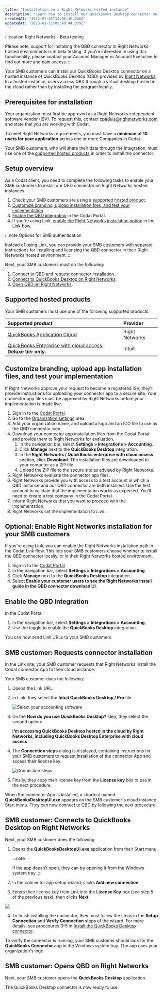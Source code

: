 ```yaml
---
title: "Installation on a Right Networks hosted instance"
description: "Learn how to install our QuickBooks Desktop connector on Right Networks hosted instances of QBD."
createdAt: "2022-07-05T14:08:30.046Z"
updatedAt: "2023-01-11T09:40:44.879Z"
---
```


:::caution Right Networks - Beta testing

Please note, support for installing the QBD connector in Right Networks hosted environments is in beta testing. If you're interested in using this functionality, please contact your Account Manager or Account Executive to find out more and gain access.
:::

Your SMB customers can install our QuickBooks Desktop connector on a hosted instance of QuickBooks Desktop (QBD) provided by <a  class="external" href="https://www.rightnetworks.com/" target="_blank">Right Networks</a>. In a hosted instance, users access QBD through a virtual desktop hosted in the cloud rather than by installing the program locally.

## Prerequisites for installation

Your organization must first be approved as a Right Networks independent software vendor (ISV). To request this, contact [cpadula@rightnetworks.com](mailto:cpadula@rightnetworks.com) and state that you are working with Codat.

To meet Right Networks requirements, you must have a **minimum of 10 users for your application** across one or more Companies in Codat.

Your SMB customers, who will share their data through the integration, must use one of the [supported hosted products](/integrations/accounting/quickboksdesktop/install-qbd-connector-right-networks#supported-hosted-products) in order to install the connector.

## Setup overview

As a Codat client, you need to complete the following tasks to enable your SMB customers to install our QBD connector on Right Networks hosted instances.

1. Check your SMB customers are using a [supported hosted product](/integrations/accounting/quickboksdesktop/install-qbd-connector-right-networks#supported-packages).
2. [Customize branding, upload installation files, and test your implementation](/integrations/accounting/quickboksdesktop/install-qbd-connector-right-networks#customize-branding-upload-app-installation-files-and-test-your-implementation).
3. [Enable the QBD integration](/integrations/accounting/quickboksdesktop/install-qbd-connector-right-networks#enable-the-qbd-integration) in the Codat Portal.
4. If you're using Link, [enable the Right Networks installation option](/integrations/accounting/quickboksdesktop/install-qbd-connector-right-networks#optional-enable-right-networks-installation-for-your-smb-customers) in the Link flow.

:::note Options for SMB authentication

Instead of using Link, you can provide your SMB customers with separate instructions for installing and licensing the QBD connector in their Right Networks hosted environment.
:::

Next, your SMB customers must do the following:

1. [Connect to QBD and request connector installation](/integrations/accounting/quickboksdesktop/install-qbd-connector-right-networks#smb-customer-connects-to-qbd-and-requests-connector-installation).
2. [Connect to QuickBooks Desktop on Right Networks](/integrations/accounting/quickboksdesktop/install-qbd-connector-right-networks#smb-customer-connect-to-quickbooks-desktop-on-right-networks).
3. [Open QBD on Right Networks](/integrations/accounting/quickboksdesktop/install-qbd-connector-right-networks#smb-customer-open-qbd-on-right-networks).

## Supported hosted products

Your SMB customers must use one of the following supported products:

| Supported product                                                                                                           | Provider       |
| :-------------------------------------------------------------------------------------------------------------------------- | :------------- |
| [QuickBooks Application Cloud](https://www.rightnetworks.com/quickbooks-hosting/quickbooks-application-cloud/)              | Right Networks |
| [QuickBooks Enterprise with cloud access](https://quickbooks.intuit.com/desktop/enterprise/hosting/). **Deluxe tier only.** | Intuit         |

## Customize branding, upload app installation files, and test your implementation

If Right Networks approve your request to become a registered ISV, they'll provide instructions for uploading your connector app to a secure site. Your connector app files must be approved by Right Networks before your implementation is made live.

1. Sign in to the <a  class="external" href="https://app.codat.io" target="_blank">Codat Portal</a>.
2. Go to the <a className="external" href="https://app.codat.io/settings/organization" target="_blank">Organization settings</a> area.
3. Add your organization name, and upload a logo and an ICO file to use as the QBD connector icon.
4. Download your connector app installation files from the Codat Portal and provide them to Right Networks for evaluation.
   1. In the navigation bar, select **Settings > Integrations > Accounting**.
   2. Click **Manage** next to the **QuickBooks Desktop** integration.
   3. In the **Right Networks / QuickBooks enterprise with cloud access** section, click **Download**. The installation files are downloaded to your computer as a ZIP file.
   4. Upload the ZIP file to the secure site as advised by Right Networks.
5. Right Networks evaluate the connector app files.
6. Right Networks provide you with access to a test account in which a QBD instance and our QBD connector are both installed. Use the test account to validate that the implementation works as expected. You'll need to create a test company in the Codat Portal.
7. Inform Right Networks that you want to proceed with the implementation.
8. Right Networks set the implementation to _Live_.

## Optional: Enable Right Networks installation for your SMB customers

If you're using Link, you can enable the Right Networks installation path in the Codat Link flow. This lets your SMB customers choose whether to install the QBD connector locally, or in their Right Networks hosted environment.

1. Sign in to the <a  class="external" href="https://app.codat.io" target="_blank">Codat Portal</a>.
2. In the navigation bar, select **Settings > Integrations > Accounting**.
3. Click **Manage** next to the **QuickBooks Desktop** integration.
4. Select **Enable your customer users to see the Right Networks install guide in the QBD connector download UI**.

## Enable the QBD integration

In the Codat Portal:

1. In the navigation bar, select **Settings > Integrations > Accounting**.
2. Use the toggle to enable the **QuickBooks Desktop** integration.

You can now send Link URLs to your SMB customers.

## SMB customer: Requests connector installation

In the Link site, your SMB customer requests that Right Networks install the Codat connector App to their cloud instance.

Your SMB customer does the following:

1. Opens the Link URL.

2. In Link, they select the **Intuit QuickBooks Desktop / Pro** tile.

   ![Select your accounting software](/img/old/96cef1f-qbd-right-networks-link-flow-select-qbd-accounting-software.png "Select your accounting software")

3. On the **How do you use QuickBooks Desktop?** step, they select the second option:

   **I'm accessing QuickBooks Desktop hosted in the cloud by Right Networks, including QuickBooks Desktop Enterprise with cloud access**.

4. The **Connection steps** dialog is displayed, containing instructions for your SMB customers to request installation of the connector App and access their license key.

   ![Connection steps](/img/old/6074fa3-right-networks-dialog-connection-steps-new.png "Connection steps")

5. Finally, they copy their license key from the **License key** box to use in the next procedure.

When the connector App is installed, a shortcut named **QuickBooksDesktopUI.exe** appears on the SMB customer's cloud instance Start menu. They can now connect to QBD by following the next procedure.

## SMB customer: Connects to QuickBooks Desktop on Right Networks

Next, your SMB customer does the following:

1. Opens the **QuickBooksDesktopUI.exe** application from their Start menu.

   :::note

   If the app doesn't open, they can try opening it from the Windows system tray.
   :::

2. In the connector app setup wizard, clicks **Add new connection**.

3. Enters their license key from Link into the **License Key** box (see step 5 of the previous task), then clicks **Next**.

<img src="/img/old/c57bf3e-qbd-connector-setup-wizard-add-company-license-details.png" />

4. To finish installing the connector, they must follow the steps in the **Setup Connection** and **Verify Connection** steps of the wizard. For more details, see procedures 3–5 in [Install the QuickBooks Desktop connector](/installing-the-quickbooks-connector).

To verify the connector is running, your SMB customer should look for the **QuickBooks Connector** app in the Windows system tray. The app uses your organization's logo.

## SMB customer: Opens QBD on Right Networks

Next, your SMB customer opens the **QuickBooks Desktop** application.

The QuickBooks Desktop connector is now ready to use.
